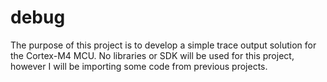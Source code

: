 # debug
The purpose of this project is to develop a simple trace output solution for the Cortex-M4 MCU. No libraries or SDK will be used for this project, however I will be importing some code from previous projects.
